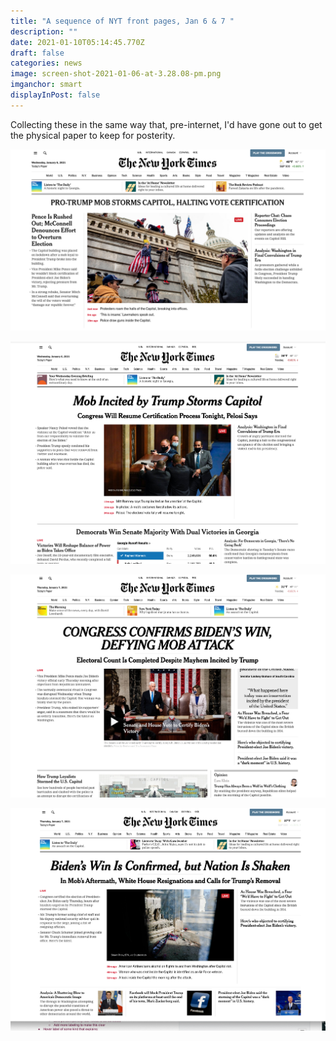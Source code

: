 ```yaml
---
title: "A sequence of NYT front pages, Jan 6 & 7 "
description: ""
date: 2021-01-10T05:14:45.770Z
draft: false
categories: news
image: screen-shot-2021-01-06-at-3.28.08-pm.png
imganchor: smart
displayInPost: false
---
```

Collecting these in the same way that, pre-internet, I'd have gone out to get the physical paper to keep for posterity.

![](screen-shot-2021-01-06-at-3.28.08-pm.png)

![](screen-shot-2021-01-06-at-7.13.15-pm.png)

![](screen-shot-2021-01-07-at-9.24.33-am.png)

![](screen-shot-2021-01-07-at-12.35.44-pm.png)